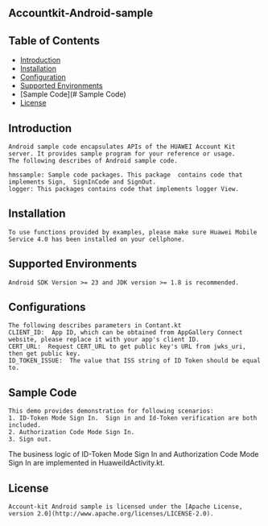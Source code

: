 ﻿## Accountkit-Android-sample


## Table of Contents

 * [Introduction](#introduction)
 * [Installation](#installation)
 * [Configuration ](#configuration )
 * [Supported Environments](#supported-environments)
 * [Sample Code](# Sample Code)
 * [License](#license)
 
 
## Introduction
    Android sample code encapsulates APIs of the HUAWEI Account Kit server. It provides sample program for your reference or usage.
    The following describes of Android sample code.

    hmssample: Sample code packages. This package  contains code that implements Sign,  SignInCode and SignOut.
    logger: This packages contains code that implements logger View.
    

## Installation
    To use functions provided by examples, please make sure Huawei Mobile Service 4.0 has been installed on your cellphone.
## Supported Environments
    Android SDK Version >= 23 and JDK version >= 1.8 is recommended.
	
## Configurations  
    The following describes parameters in Contant.kt
    CLIENT_ID:  App ID, which can be obtained from AppGallery Connect website, please replace it with your app's client ID.
    CERT_URL:  Request CERT_URL to get public key's URL from jwks_uri, then get public key.
    ID_TOKEN_ISSUE:  The value that ISS string of ID Token should be equal to.
	
## Sample Code
    This demo provides demonstration for following scenarios:
    1. ID-Token Mode Sign In.  Sign in and Id-Token verification are both included.
    2. Authorization Code Mode Sign In. 
    3. Sign out.

   The business logic of ID-Token Mode Sign In and Authorization Code Mode Sign In are implemented in HuaweiIdActivity.kt.
    

##  License
    Account-kit Android sample is licensed under the [Apache License, version 2.0](http://www.apache.org/licenses/LICENSE-2.0).

